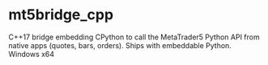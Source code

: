 # mt5bridge_cpp
C++17 bridge embedding CPython to call the MetaTrader5 Python API from native apps (quotes, bars, orders). Ships with embeddable Python. Windows x64
